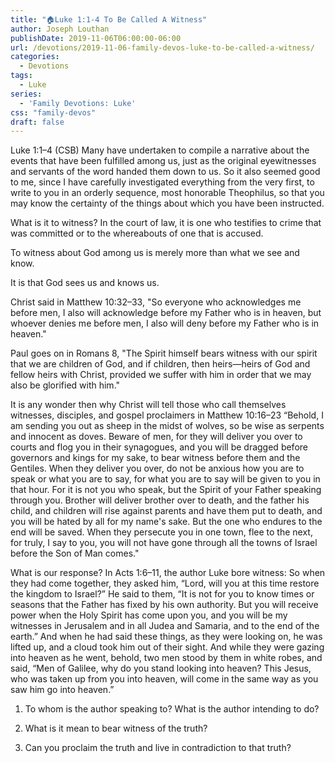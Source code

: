 ```yaml
---
title: "🏠Luke 1:1-4 To Be Called A Witness"
author: Joseph Louthan
publishDate: 2019-11-06T06:00:00-06:00
url: /devotions/2019-11-06-family-devos-luke-to-be-called-a-witness/
categories:
  - Devotions
tags:
  - Luke
series:
  - 'Family Devotions: Luke'
css: "family-devos"
draft: false
---
```

Luke 1:1–4 (CSB) Many have undertaken to compile a narrative about the events that have been fulfilled among us,  just as the original eyewitnesses and servants of the word handed them down to us.  So it also seemed good to me, since I have carefully investigated everything from the very first, to write to you in an orderly sequence, most honorable Theophilus,  so that you may know the certainty of the things about which you have been instructed.

What is it to witness? In the court of law, it is one who testifies to crime that was committed or to the whereabouts of one that is accused.

To witness about God among us is merely more than what we see and know.

It is that God sees us and knows us.

Christ said in Matthew 10:32–33, "So everyone who acknowledges me before men, I also will acknowledge before my Father who is in heaven, but whoever denies me before men, I also will deny before my Father who is in heaven."

Paul goes on in Romans 8, "The Spirit himself bears witness with our spirit that we are children of God, and if children, then heirs—heirs of God and fellow heirs with Christ, provided we suffer with him in order that we may also be glorified with him."

It is any wonder then why Christ will tell those who call themselves witnesses, disciples, and gospel proclaimers in Matthew 10:16–23 “Behold, I am sending you out as sheep in the midst of wolves, so be wise as serpents and innocent as doves. Beware of men, for they will deliver you over to courts and flog you in their synagogues, and you will be dragged before governors and kings for my sake, to bear witness before them and the Gentiles. When they deliver you over, do not be anxious how you are to speak or what you are to say, for what you are to say will be given to you in that hour. For it is not you who speak, but the Spirit of your Father speaking through you. Brother will deliver brother over to death, and the father his child, and children will rise against parents and have them put to death, and you will be hated by all for my name's sake. But the one who endures to the end will be saved. When they persecute you in one town, flee to the next, for truly, I say to you, you will not have gone through all the towns of Israel before the Son of Man comes."


What is our response? In Acts 1:6–11, the author Luke bore witness: So when they had come together, they asked him, “Lord, will you at this time restore the kingdom to Israel?” He said to them, “It is not for you to know times or seasons that the Father has fixed by his own authority. But you will receive power when the Holy Spirit has come upon you, and you will be my witnesses in Jerusalem and in all Judea and Samaria, and to the end of the earth.” And when he had said these things, as they were looking on, he was lifted up, and a cloud took him out of their sight. And while they were gazing into heaven as he went, behold, two men stood by them in white robes, and said, “Men of Galilee, why do you stand looking into heaven? This Jesus, who was taken up from you into heaven, will come in the same way as you saw him go into heaven.”

1. To whom is the author speaking to? What is the author intending to do?

2. What is it mean to bear witness of the truth?

3. Can you proclaim the truth and live in contradiction to that truth?